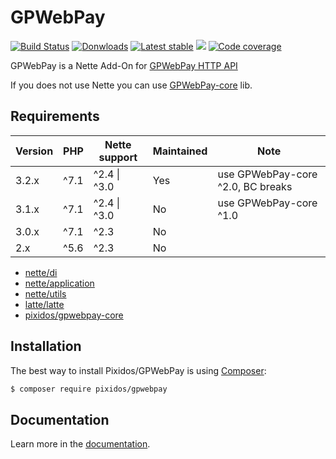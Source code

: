 # GPWebPay
[![Build Status](https://travis-ci.org/Pixidos/GPWebPay.svg?branch=master)](https://travis-ci.org/Pixidos/GPWebPay)
[![Donwloads](https://poser.pugx.org/pixidos/gpwebpay/downloads)](https://packagist.org/packages/pixidos/gpwebpay)
[![Latest stable](https://img.shields.io/packagist/v/pixidos/gpwebpay.svg)](https://packagist.org/packages/pixidos/gpwebpay)
![](https://img.shields.io/badge/PHPStan-enabled-brightgreen.svg?style=flat)
[![Code coverage](https://codecov.io/gh/Pixidos/GPWebPay/branch/master/graph/badge.svg)](https://codecov.io/gh/Pixidos/gpwebpay)

GPWebPay is a Nette Add-On for [GPWebPay HTTP API](http://www.gpwebpay.cz/ )

If you does not use Nette you can use [GPWebPay-core](https://github.com/Pixidos/gpwebpay-core) lib. 


Requirements
------------

| Version | PHP  | Nette support | Maintained | Note                   |
|---------|------|---------------|------------|------------------------|
| 3.2.x   | ^7.1 | ^2.4 \| ^3.0   | Yes        | use GPWebPay-core ^2.0, BC breaks |
| 3.1.x   | ^7.1 | ^2.4 \| ^3.0   | No         | use GPWebPay-core ^1.0 |
| 3.0.x   | ^7.1 | ^2.3          | No         |                        |
| 2.x     | ^5.6 | ^2.3          | No         |                        |


- [nette/di](https://github.com/nette/di)
- [nette/application](https://github.com/nette/application)
- [nette/utils](https://github.com/nette/utils)
- [latte/latte](https://github.com/nette/latte)
- [pixidos/gpwebpay-core](https://github.com/pixidos/gpwebpay-core)


Installation
------------

The best way to install Pixidos/GPWebPay is using  [Composer](http://getcomposer.org/):

```sh
$ composer require pixidos/gpwebpay
```


Documentation
------------

Learn more in the [documentation](olddoc/index.md).

